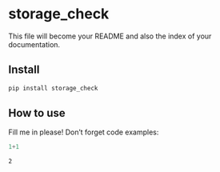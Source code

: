 # storage_check


<!-- WARNING: THIS FILE WAS AUTOGENERATED! DO NOT EDIT! -->

This file will become your README and also the index of your
documentation.

## Install

``` sh
pip install storage_check
```

## How to use

Fill me in please! Don’t forget code examples:

``` python
1+1
```

    2
